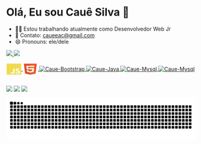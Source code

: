 # Olá, Eu sou Cauê Silva 👋

- 👨‍💻 Estou trabalhando atualmente como Desenvolvedor Web Jr
- 📩 Contato: caueeac@gmail.com
- 😄 Pronouns: ele/dele

 <div>
  <a href="https://github.com/Cauesilvaa">
  <img height="180em" src="https://github-readme-stats.vercel.app/api?username=Cauesilvaa&show_icons=true&theme=dark&include_all_commits=true&count_private=true"/>
  <img height="180em" src="https://github-readme-stats.vercel.app/api/top-langs/?username=Cauesilvaa&layout=compact&langs_count=7&theme=dark"/>
</div>
  
  <div style="display: inline_block"><br>
  <img align="center" alt="Caue-Js" height="30" width="40" src="https://raw.githubusercontent.com/devicons/devicon/master/icons/javascript/javascript-plain.svg">
  <img align="center" alt="Caue-HTML" height="30" width="40" src="https://raw.githubusercontent.com/devicons/devicon/master/icons/html5/html5-original.svg">
  <img align="center" alt="Caue-Bootstrap" height="30" width="40" src="https://cdn.jsdelivr.net/gh/devicons/devicon/icons/bootstrap/bootstrap-plain.svg">
  <img align="center" alt="Caue-Java" height="30" width="40" src="https://cdn.jsdelivr.net/gh/devicons/devicon/icons/java/java-original.svg">
  <img align="center" alt="Caue-Mysql" height="30" width="40" src="https://cdn.jsdelivr.net/gh/devicons/devicon/icons/mysql/mysql-original.svg">
  <img align="center" alt="Caue-Mysql" height="30" width="40" src="https://cdn.jsdelivr.net/gh/devicons/devicon/icons/nodejs/nodejs-original.svg">
    
</div>
  
  ##
  
<div>
  
  <a href="https://instagram.com/rafaballerini" target="_blank"><img src="https://img.shields.io/badge/-Instagram-%23E4405F?style=for-the-badge&logo=instagram&logoColor=white" target="_blank"></a>
  <a href = "mailto:caueeac@gmail.com"><img src="https://img.shields.io/badge/-Gmail-%23333?style=for-the-badge&logo=gmail&logoColor=white" target="_blank"></a>
  <a href="https://www.linkedin.com/in/caue-andrade-5296b0177/" target="_blank"><img src="https://img.shields.io/badge/-LinkedIn-%230077B5?style=for-the-badge&logo=linkedin&logoColor=white" target="_blank"></a> 
  
  ![Snake animation](https://github.com/Cauesilvaa/Cauesilvaa/blob/output/github-contribution-grid-snake.svg)
  
</div>
